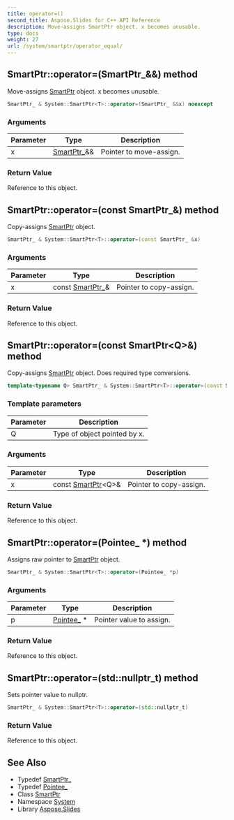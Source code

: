 ```yaml
---
title: operator=()
second_title: Aspose.Slides for C++ API Reference
description: Move-assigns SmartPtr object. x becomes unusable.
type: docs
weight: 27
url: /system/smartptr/operator_equal/
---
```

## SmartPtr::operator=(SmartPtr_\&&) method


Move-assigns [SmartPtr](../) object. x becomes unusable.

```cpp
SmartPtr_ & System::SmartPtr<T>::operator=(SmartPtr_ &&x) noexcept
```


### Arguments

| Parameter | Type | Description |
| --- | --- | --- |
| x | [SmartPtr_](../smartptr_/)\&& | Pointer to move-assign. |

### Return Value

Reference to this object.

## SmartPtr::operator=(const SmartPtr_\&) method


Copy-assigns [SmartPtr](../) object.

```cpp
SmartPtr_ & System::SmartPtr<T>::operator=(const SmartPtr_ &x)
```


### Arguments

| Parameter | Type | Description |
| --- | --- | --- |
| x | const [SmartPtr_](../smartptr_/)\& | Pointer to copy-assign. |

### Return Value

Reference to this object.

## SmartPtr::operator=(const SmartPtr\<Q\>\&) method


Copy-assigns [SmartPtr](../) object. Does required type conversions.

```cpp
template<typename Q> SmartPtr_ & System::SmartPtr<T>::operator=(const SmartPtr<Q> &x)
```


### Template parameters

| Parameter | Description |
| --- | --- |
| Q | Type of object pointed by x. |

### Arguments

| Parameter | Type | Description |
| --- | --- | --- |
| x | const [SmartPtr](../)\<Q\>\& | Pointer to copy-assign. |

### Return Value

Reference to this object.

## SmartPtr::operator=(Pointee_ *) method


Assigns raw pointer to [SmartPtr](../) object.

```cpp
SmartPtr_ & System::SmartPtr<T>::operator=(Pointee_ *p)
```


### Arguments

| Parameter | Type | Description |
| --- | --- | --- |
| p | [Pointee_](../pointee_/) * | Pointer value to assign. |

### Return Value

Reference to this object.

## SmartPtr::operator=(std::nullptr_t) method


Sets pointer value to nullptr.

```cpp
SmartPtr_ & System::SmartPtr<T>::operator=(std::nullptr_t)
```


### Return Value

Reference to this object.

## See Also

* Typedef [SmartPtr_](../smartptr_/)
* Typedef [Pointee_](../pointee_/)
* Class [SmartPtr](../)
* Namespace [System](../../)
* Library [Aspose.Slides](../../../)
